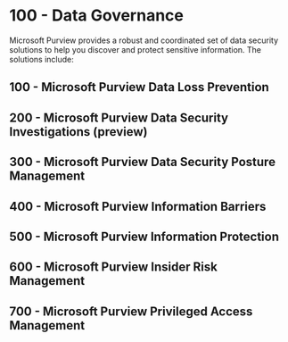 # 100 - Data Governance

Microsoft Purview provides a robust and coordinated set of data security solutions to help you discover and protect sensitive information. The solutions include:

## 100 - Microsoft Purview Data Loss Prevention

## 200 - Microsoft Purview Data Security Investigations (preview)

## 300 - Microsoft Purview Data Security Posture Management

## 400 - Microsoft Purview Information Barriers

## 500 - Microsoft Purview Information Protection

## 600 - Microsoft Purview Insider Risk Management

## 700 - Microsoft Purview Privileged Access Management
